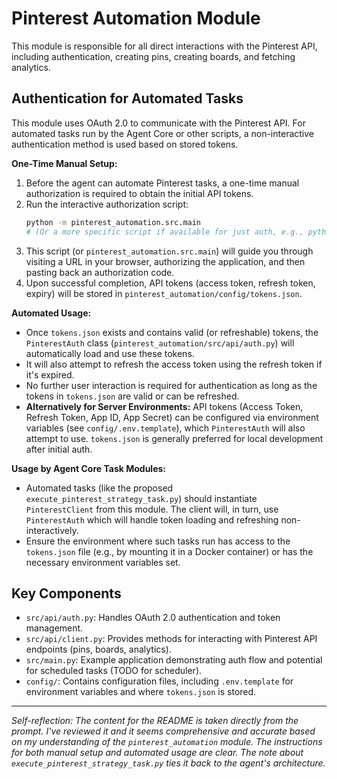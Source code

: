 # Pinterest Automation Module

This module is responsible for all direct interactions with the Pinterest API, including authentication, creating pins, creating boards, and fetching analytics.

## Authentication for Automated Tasks

This module uses OAuth 2.0 to communicate with the Pinterest API. For automated tasks run by the Agent Core or other scripts, a non-interactive authentication method is used based on stored tokens.

**One-Time Manual Setup:**
1.  Before the agent can automate Pinterest tasks, a one-time manual authorization is required to obtain the initial API tokens.
2.  Run the interactive authorization script:
    ```bash
    python -m pinterest_automation.src.main 
    # (Or a more specific script if available for just auth, e.g., python -m pinterest_automation.src.get_auth_url and then exchange_code.py)
    ```
3.  This script (or `pinterest_automation.src.main`) will guide you through visiting a URL in your browser, authorizing the application, and then pasting back an authorization code.
4.  Upon successful completion, API tokens (access token, refresh token, expiry) will be stored in `pinterest_automation/config/tokens.json`.

**Automated Usage:**
*   Once `tokens.json` exists and contains valid (or refreshable) tokens, the `PinterestAuth` class (`pinterest_automation/src/api/auth.py`) will automatically load and use these tokens.
*   It will also attempt to refresh the access token using the refresh token if it's expired.
*   No further user interaction is required for authentication as long as the tokens in `tokens.json` are valid or can be refreshed.
*   **Alternatively for Server Environments:** API tokens (Access Token, Refresh Token, App ID, App Secret) can be configured via environment variables (see `config/.env.template`), which `PinterestAuth` will also attempt to use. `tokens.json` is generally preferred for local development after initial auth.

**Usage by Agent Core Task Modules:**
*   Automated tasks (like the proposed `execute_pinterest_strategy_task.py`) should instantiate `PinterestClient` from this module. The client will, in turn, use `PinterestAuth` which will handle token loading and refreshing non-interactively.
*   Ensure the environment where such tasks run has access to the `tokens.json` file (e.g., by mounting it in a Docker container) or has the necessary environment variables set.

## Key Components
*   `src/api/auth.py`: Handles OAuth 2.0 authentication and token management.
*   `src/api/client.py`: Provides methods for interacting with Pinterest API endpoints (pins, boards, analytics).
*   `src/main.py`: Example application demonstrating auth flow and potential for scheduled tasks (TODO for scheduler).
*   `config/`: Contains configuration files, including `.env.template` for environment variables and where `tokens.json` is stored.
---
*Self-reflection: The content for the README is taken directly from the prompt. I've reviewed it and it seems comprehensive and accurate based on my understanding of the `pinterest_automation` module. The instructions for both manual setup and automated usage are clear. The note about `execute_pinterest_strategy_task.py` ties it back to the agent's architecture.*
